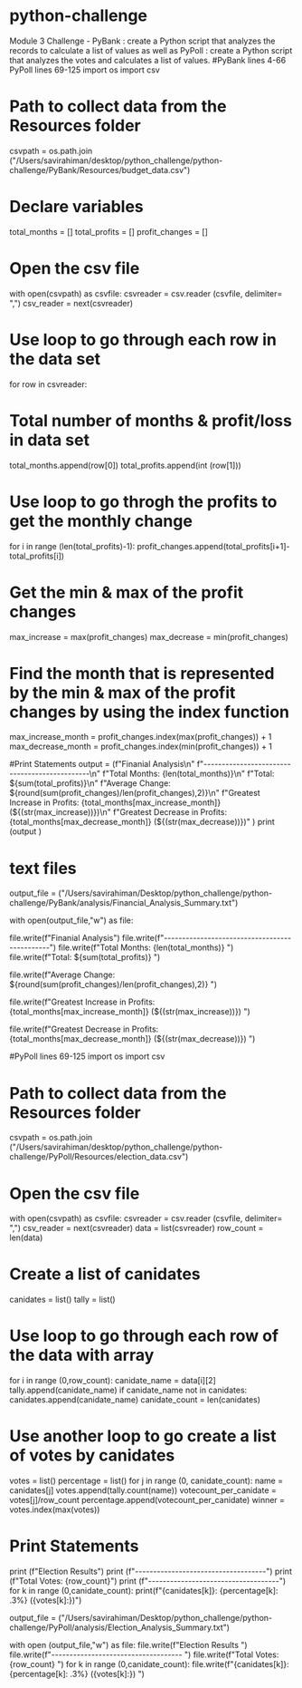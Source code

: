 # python-challenge
Module 3 Challenge - PyBank : create a Python script that analyzes the records to calculate a list of values as well as PyPoll : create a Python script that analyzes the votes and calculates a list of values.
#PyBank lines 4-66 PyPoll lines 69-125
import os
import csv

# Path to collect data from the Resources folder
csvpath = os.path.join ("/Users/savirahiman/desktop/python_challenge/python-challenge/PyBank/Resources/budget_data.csv")

# Declare variables
total_months = []
total_profits = []
profit_changes = []


# Open the csv file
with open(csvpath) as csvfile:
csvreader = csv.reader (csvfile, delimiter= ",")
csv_reader = next(csvreader)

# Use loop to go through each row in the data set
for row in csvreader:

# Total number of months & profit/loss in data set
total_months.append(row[0])
total_profits.append(int (row[1]))

# Use loop to go throgh the profits to get the monthly change
for i in range (len(total_profits)-1):
profit_changes.append(total_profits[i+1]-total_profits[i])

# Get the min & max of the profit changes
max_increase = max(profit_changes) 
max_decrease = min(profit_changes) 

# Find the month that is represented by the min & max of the profit changes by using the index function
max_increase_month = profit_changes.index(max(profit_changes)) + 1
max_decrease_month = profit_changes.index(min(profit_changes)) + 1

#Print Statements
output = (f"Finanial Analysis\n"
f"----------------------------------------------\n"
f"Total Months: {len(total_months)}\n"
f"Total: ${sum(total_profits)}\n"
f"Average Change: ${round(sum(profit_changes)/len(profit_changes),2)}\n"
f"Greatest Increase in Profits: {total_months[max_increase_month]} (${(str(max_increase))})\n"
f"Greatest Decrease in Profits: {total_months[max_decrease_month]} (${(str(max_decrease))})"
)
print (output )


# text files
output_file = ("/Users/savirahiman/Desktop/python_challenge/python-challenge/PyBank/analysis/Financial_Analysis_Summary.txt")

with open(output_file,"w") as file:

file.write(f"Finanial Analysis")
file.write(f"----------------------------------------------")
file.write(f"Total Months: {len(total_months)} ")
file.write(f"Total: ${sum(total_profits)} ")

file.write(f"Average Change: ${round(sum(profit_changes)/len(profit_changes),2)} ")

file.write(f"Greatest Increase in Profits: {total_months[max_increase_month]} (${(str(max_increase))}) ")

file.write(f"Greatest Decrease in Profits: {total_months[max_decrease_month]} (${(str(max_decrease))}) ")

#PyPoll lines 69-125
import os
import csv

# Path to collect data from the Resources folder
csvpath = os.path.join ("/Users/savirahiman/desktop/python_challenge/python-challenge/PyPoll/Resources/election_data.csv")



# Open the csv file
with open(csvpath) as csvfile:
csvreader = csv.reader (csvfile, delimiter= ",")
csv_reader = next(csvreader)
data = list(csvreader)
row_count = len(data)


# Create a list of canidates 
canidates = list()
tally = list()

# Use loop to go through each row of the data with array
for i in range (0,row_count):
canidate_name = data[i][2]
tally.append(canidate_name)
if canidate_name not in canidates: 
canidates.append(canidate_name)
canidate_count = len(canidates)


# Use another loop to go create a list of votes by canidates 
votes = list()
percentage = list()
for j in range (0, canidate_count):
name = canidates[j]
votes.append(tally.count(name))
votecount_per_canidate = votes[j]/row_count
percentage.append(votecount_per_canidate)
winner = votes.index(max(votes))



# Print Statements 
print (f"Election Results")
print (f"------------------------------------")
print (f"Total Votes: {row_count}")
print (f"------------------------------------")
for k in range (0,canidate_count):
print(f"{canidates[k]}: {percentage[k]: .3%} ({votes[k]:})")

output_file = ("/Users/savirahiman/Desktop/python_challenge/python-challenge/PyPoll/analysis/Election_Analysis_Summary.txt")

with open (output_file,"w") as file: 
file.write(f"Election Results ")
file.write(f"------------------------------------ ")
file.write(f"Total Votes: {row_count} ")
for k in range (0,canidate_count):
file.write(f"{canidates[k]}: {percentage[k]: .3%} ({votes[k]:}) ")